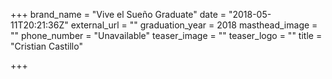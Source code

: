 +++
brand_name = "Vive el Sueño Graduate"
date = "2018-05-11T20:21:36Z"
external_url = ""
graduation_year = 2018
masthead_image = ""
phone_number = "Unavailable"
teaser_image = ""
teaser_logo = ""
title = "Cristian Castillo"

+++
